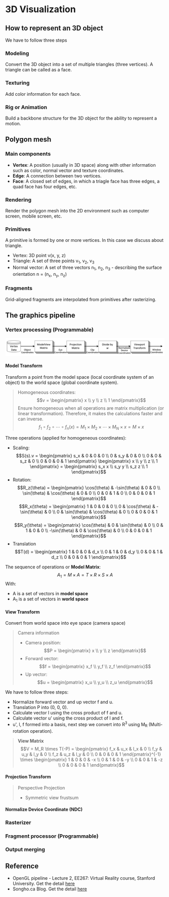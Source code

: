 # 3D Visualization

## How to represent an 3D object
We have to follow three steps
### Modeling
Convert the 3D object into a set of multiple triangles (three vertices). A triangle can be called as a face.
### Texturing
Add color information for each face.
### Rig or Animation
Build a backbone structure for the 3D object for the ability to represent a motion.

## Polygon mesh
### Main components
* **Vertex**: A position (usually in 3D space) along with other information such as color, normal vector and texture coordinates.
* **Edge**: A connection between two vertices.
* **Face**: A closed set of edges, in which a triagle face has three edges, a quad face has four edges, etc.

### Rendering
Render the polygon mesh into the 2D environment such as computer screen, mobile screen, etc.

### Primitives
A primitive is formed by one or more vertices. In this case we discuss about triangle.
* Vertex: 3D point v(x, y, z)
* Triangle: A set of three points v<sub>1</sub>, v<sub>2</sub>, v<sub>3</sub>
* Normal vector: A set of three vectors n<sub>1</sub>, n<sub>2</sub>, n<sub>3</sub> - describing the surface orientation n = (n<sub>x</sub>, n<sub>y</sub>, n<sub>z</sub>)

### Fragments
Grid-aligned fragments are interpolated from primitives after rasterizing.


## The graphics pipeline
### Vertex processing (Programmable)
![Vertex transformation pipeline](Images/vertex-transformation-pipeline.png)
#### Model Transform
Transform a point from the model space (local coordinate system of an object) to the world space (global coordinate system).
> Homogeneous coordinates: $$v = \begin{pmatrix} x \\ y \\ z \\ 1 \end{pmatrix}$$
> Ensure homogeneous when all operations are matrix multiplication (or linear transformation). Therefore, it makes the calculations faster and can inverse.
> $$f_1 \circ f_2 \circ \cdots \circ f_n(x) = M_1 \times M_2 \times \cdots \times M_N \times x = M \times x$$

Three operations (applied for homogeneous coordinates):
* Scaling:
$$S(s).v = \begin{pmatrix} s_x & 0 & 0 & 0 \\ 0 & s_y & 0 & 0 \\ 0 & 0 & s_z & 0 \\ 0 & 0 & 0 & 1 \end{pmatrix} \begin{pmatrix} x \\ y \\ z \\ 1 \end{pmatrix} = \begin{pmatrix} s_x x \\ s_y y \\ s_z z \\ 1 \end{pmatrix}$$
* Rotation:
$$R_z(\theta) = \begin{pmatrix} \cos(\theta) & -\sin(\theta) & 0 & 0 \\ \sin(\theta) & \cos(\theta) & 0 & 0 \\ 0 & 0 & 1 & 0 \\ 0 & 0 & 0 & 1 \end{pmatrix}$$
$$R_x(\theta) = \begin{pmatrix} 1 & 0 & 0 & 0 \\ 0 & \cos(\theta) & -\sin(\theta) & 0 \\ 0 & \sin(\theta) & \cos(\theta) & 0 \\ 0 & 0 & 0 & 1 \end{pmatrix}$$
$$R_y(\theta) = \begin{pmatrix} \cos(\theta) & 0 & \sin(\theta) & 0 \\ 0 & 1 & 0 & 0 \\ -\sin(\theta) & 0 & \cos(\theta) & 0 \\ 0 & 0 & 0 & 1 \end{pmatrix}$$
* Translation
$$T(d) = \begin{pmatrix} 1 & 0 & 0 & d_x \\ 0 & 1 & 0 & d_y \\ 0 & 0 & 1 & d_z \\ 0 & 0 & 0 & 1 \end{pmatrix}$$

The sequence of operations or **Model Matrix**:
$$A_1 = M \times A = T \times R \times S \times A$$
With:
* A is a set of vectors in **model space**
* A<sub>1</sub> is a set of vectors in **world space**
#### View Transform
Convert from world space into eye space (camera space)
> Camera information
> * Camera position: $$P = \begin{pmatrix} x \\ y \\ z \end{pmatrix}$$
> * Forward vector: $$f = \begin{pmatrix} x_f \\ y_f \\ z_f \end{pmatrix}$$
> * Up vector: $$u = \begin{pmatrix} x_u \\ y_u \\ z_u \end{pmatrix}$$

We have to follow three steps:
* Normalize forward vector and up vector f and u.
* Translation P into (0, 0, 0).
* Calculate vector l using the cross product of f and u.
* Calculate vector u' using the cross product of l and f.
* u', l, f formed into a basis, next step we convert into <bold>R</bold><sup>3</sup> using M<sub>R</sub> (Multi-rotation operation).

> **View Matrix**
> $$V = M_R \times T(-P) = \begin{pmatrix} f_x & u_x & l_x & 0 \\ f_y & u_y & l_y & 0 \\ f_z & u_z & l_y & 0 \\ 0 & 0 & 0 & 1 \end{pmatrix}^{-1} \times \begin{pmatrix} 1 & 0 & 0 & -x \\ 0 & 1 & 0 & -y \\ 0 & 0 & 1 & -z \\ 0 & 0 & 0 & 1 \end{pmatrix}$$
#### Projection Transform
> Perspective Projection
> * Symmetric view frustsum

#### Normalize Device Coordinate (NDC)

### Rasterizer

### Fragment processor (Programmable)

### Output merging

## Reference
* OpenGL pipeline - Lecture 2, EE267: Virtual Reality course, Stanford University. Get the detail [here](https://stanford.edu/class/ee267/lectures/lecture2.pdf)
* Songho.ca Blog. Get the detail [here](http://www.songho.ca/index.html)